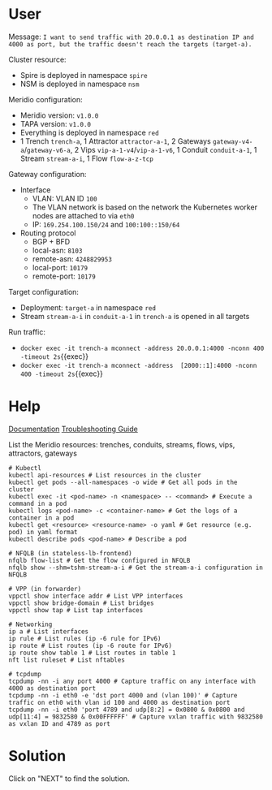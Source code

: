 # User

Message: `I want to send traffic with 20.0.0.1 as destination IP and 4000 as port, but the traffic doesn't reach the targets (target-a).`

Cluster resource:
* Spire is deployed in namespace `spire`
* NSM is deployed in namespace `nsm`

Meridio configuration:
* Meridio version: `v1.0.0`
* TAPA version: `v1.0.0`
* Everything is deployed in namespace `red`
* 1 Trench `trench-a`, 1 Attractor `attractor-a-1`, 2 Gateways `gateway-v4-a`/`gateway-v6-a`, 2 Vips `vip-a-1-v4`/`vip-a-1-v6`, 1 Conduit `conduit-a-1`, 1 Stream `stream-a-i`, 1 Flow `flow-a-z-tcp`

Gateway configuration:
* Interface
   * VLAN: VLAN ID `100`
   * The VLAN network is based on the network the Kubernetes worker nodes are attached to via `eth0`
   * IP: `169.254.100.150/24` and `100:100::150/64`
* Routing protocol
   * BGP + BFD
   * local-asn: `8103`
   * remote-asn: `4248829953`
   * local-port: `10179`
   * remote-port: `10179`

Target configuration:
* Deployment: `target-a` in namespace `red`
* Stream `stream-a-i` in `conduit-a-1` in `trench-a` is opened in all targets

Run traffic:
* `docker exec -it trench-a mconnect -address 20.0.0.1:4000 -nconn 400 -timeout 2s`{{exec}}
* `docker exec -it trench-a mconnect -address  [2000::1]:4000 -nconn 400 -timeout 2s`{{exec}}

# Help

[Documentation](https://meridio.nordix.org/docs/v1.0.0/)
[Troubleshooting Guide](https://meridio.nordix.org/docs/v1.0.0/trouble-shooting/)

List the Meridio resources: trenches, conduits, streams, flows, vips, attractors, gateways

```
# Kubectl
kubectl api-resources # List resources in the cluster
kubectl get pods --all-namespaces -o wide # Get all pods in the cluster
kubectl exec -it <pod-name> -n <namespace> -- <command> # Execute a command in a pod
kubectl logs <pod-name> -c <container-name> # Get the logs of a container in a pod
kubectl get <resource> <resource-name> -o yaml # Get resource (e.g. pod) in yaml format 
kubectl describe pods <pod-name> # Describe a pod

# NFQLB (in stateless-lb-frontend)
nfqlb flow-list # Get the flow configured in NFQLB
nfqlb show --shm=tshm-stream-a-i # Get the stream-a-i configuration in NFQLB

# VPP (in forwarder)
vppctl show interface addr # List VPP interfaces 
vppctl show bridge-domain # List bridges
vppctl show tap # List tap interfaces

# Networking
ip a # List interfaces
ip rule # List rules (ip -6 rule for IPv6)
ip route # List routes (ip -6 route for IPv6)
ip route show table 1 # List routes in table 1
nft list ruleset # List nftables

# tcpdump
tcpdump -nn -i any port 4000 # Capture traffic on any interface with 4000 as destination port
tcpdump -nn -i eth0 -e 'dst port 4000 and (vlan 100)' # Capture traffic on eth0 with vlan id 100 and 4000 as destination port
tcpdump -nn -i eth0 'port 4789 and udp[8:2] = 0x0800 & 0x0800 and udp[11:4] = 9832580 & 0x00FFFFFF' # Capture vxlan traffic with 9832580 as vxlan ID and 4789 as port
```

# Solution

Click on "NEXT" to find the solution.